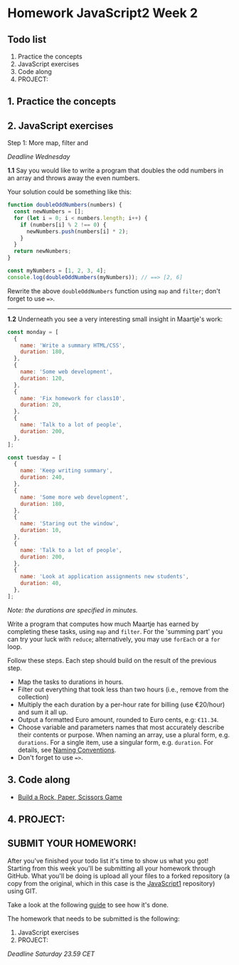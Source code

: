 # Homework JavaScript2 Week 2

## **Todo list**

1. Practice the concepts
2. JavaScript exercises
3. Code along
4. PROJECT:

## **1. Practice the concepts**

## **2. JavaScript exercises**

Step 1: More map, filter and

_Deadline Wednesday_

**1.1** Say you would like to write a program that doubles the odd numbers in an array and throws away the even numbers.

Your solution could be something like this:

```js
function doubleOddNumbers(numbers) {
  const newNumbers = [];
  for (let i = 0; i < numbers.length; i++) {
    if (numbers[i] % 2 !== 0) {
      newNumbers.push(numbers[i] * 2);
    }
  }
  return newNumbers;
}

const myNumbers = [1, 2, 3, 4];
console.log(doubleOddNumbers(myNumbers)); // ==> [2, 6]
```

Rewrite the above `doubleOddNumbers` function using `map` and `filter`; don't forget to use `=>`.

---

**1.2** Underneath you see a very interesting small insight in Maartje's work:

```js
const monday = [
  {
    name: 'Write a summary HTML/CSS',
    duration: 180,
  },
  {
    name: 'Some web development',
    duration: 120,
  },
  {
    name: 'Fix homework for class10',
    duration: 20,
  },
  {
    name: 'Talk to a lot of people',
    duration: 200,
  },
];

const tuesday = [
  {
    name: 'Keep writing summary',
    duration: 240,
  },
  {
    name: 'Some more web development',
    duration: 180,
  },
  {
    name: 'Staring out the window',
    duration: 10,
  },
  {
    name: 'Talk to a lot of people',
    duration: 200,
  },
  {
    name: 'Look at application assignments new students',
    duration: 40,
  },
];
```

_Note: the durations are specified in minutes._

Write a program that computes how much Maartje has earned by completing these tasks, using `map` and `filter`. For the 'summing part' you can try your luck with `reduce`; alternatively, you may use `forEach` or a `for` loop.

Follow these steps. Each step should build on the result of the previous step.

- Map the tasks to durations in hours.
- Filter out everything that took less than two hours (i.e., remove from the collection)
- Multiply the each duration by a per-hour rate for billing (use €20/hour) and sum it all up.
- Output a formatted Euro amount, rounded to Euro cents, e.g: `€11.34`.
- Choose variable and parameters names that most accurately describe their contents or purpose. When naming an array, use a plural form, e.g. `durations`. For a single item, use a singular form, e.g. `duration`. For details, see [Naming Conventions](https://github.com/HackYourFuture/fundamentals/blob/master/fundamentals/naming_conventions.md).
- Don't forget to use `=>`.

## **3. Code along**

- [Build a Rock, Paper, Scissors Game](https://www.youtube.com/watch?v=WR_pWXJZiRY)

## **4. PROJECT:**

## **SUBMIT YOUR HOMEWORK!**

After you've finished your todo list it's time to show us what you got! Starting from this week you'll be submitting all your homework through GitHub. What you'll be doing is upload all your files to a forked repository (a copy from the original, which in this case is the [JavaScript1](https://www.github.com/HackYourFuture/JavaScript1) repository) using GIT.

Take a look at the following [guide](../hand-in-homework-guide.md) to see how it's done.

The homework that needs to be submitted is the following:

1. JavaScript exercises
2. PROJECT:

_Deadline Saturday 23.59 CET_
